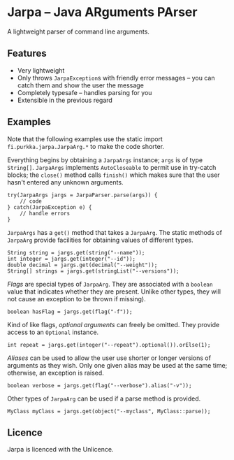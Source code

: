 # Jarpa – Java ARguments PArser

A lightweight parser of command line arguments.

## Features

* Very lightweight
* Only throws `JarpaException`s with friendly error messages – you can catch them and show the user the message
* Completely typesafe – handles parsing for you
* Extensible in the previous regard

## Examples

Note that the following examples use the static import `fi.purkka.jarpa.JarpaArg.*` to make the code shorter.

Everything begins by obtaining a `JarpaArgs` instance; `args` is of type `String[]`. `JarpaArgs` implements `AutoCloseable` to permit use in try-catch blocks; the `close()` method calls `finish()` which makes sure that the user hasn't entered any unknown arguments.

    try(JarpaArgs jargs = JarpaParser.parse(args)) {
        // code
    } catch(JarpaException e) {
        // handle errors
    }

`JarpaArgs` has a `get()` method that takes a `JarpaArg`. The static methods of `JarpaArg` provide facilities for obtaining values of different types.

    String string = jargs.get(string("--name"));
    int integer = jargs.get(integer("--id"));
    double decimal = jargs.get(decimal("--weight"));
    String[] strings = jargs.get(stringList("--versions"));

*Flags* are special types of `JarpaArg`. They are associated with a `boolean` value that indicates whether they are present. Unlike other types, they will not cause an exception to be thrown if missing).

    boolean hasFlag = jargs.get(flag("-f"));

Kind of like flags, *optional arguments* can freely be omitted. They provide access to an `Optional` instance.

    int repeat = jargs.get(integer("--repeat").optional()).orElse(1);

*Aliases* can be used to allow the user use shorter or longer versions of arguments as they wish. Only one given alias may be used at the same time; otherwise, an exception is raised.

    boolean verbose = jargs.get(flag("--verbose").alias("-v"));

Other types of `JarpaArg` can be used if a parse method is provided.

    MyClass myClass = jargs.get(object("--myclass", MyClass::parse));

## Licence

Jarpa is licenced with the Unlicence.
